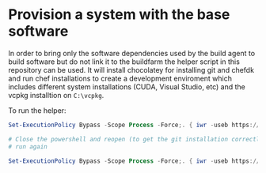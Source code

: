 # Provision a system with the base software

In order to bring only the software dependencies used by the build agent to build software but do not link it to the buildfarm
the helper script in this repository can be used. It will install chocolatey for installing git and chefdk and run chef
installations to create a development enviroment which includes different system installations (CUDA, Visual Studio, etc) and
the vcpkg installtion on `C:\vcpkg`.

To run the helper:


```powershell
Set-ExecutionPolicy Bypass -Scope Process -Force;. { iwr -useb https://raw.githubusercontent.com/osrf/osrf_jenkins_agent/latest/tools/bootstrap-windows-base-packages.ps1 } | iex

# Close the powershell and reopen (to get the git installation correctly)
# run again

Set-ExecutionPolicy Bypass -Scope Process -Force;. { iwr -useb https://raw.githubusercontent.com/osrf/osrf_jenkins_agent/latest/tools/bootstrap-windows-base-packages.ps1 } | iex
```
